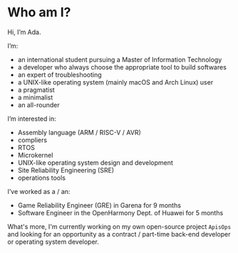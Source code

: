 # Who am I?

Hi, I’m Ada.

I’m:

- an international student pursuing a Master of Information Technology
- a developer who always choose the appropriate tool to build softwares
- an expert of troubleshooting
- a UNIX-like operating system (mainly macOS and Arch Linux) user
- a pragmatist
- a minimalist
- an all-rounder

I’m interested in:

- Assembly language (ARM / RISC-V / AVR)
- compliers
- RTOS
- Microkernel
- UNIX-like operating system design and development
- Site Reliability Engineering (SRE)
- operations tools

I’ve worked as a / an:

- Game Reliability Engineer (GRE) in Garena for 9 months
- Software Engineer in the OpenHarmony Dept. of Huawei for 5 months

What's more, I'm currently working on my own open-source project `ApisOps` and looking for an opportunity as a contract / part-time back-end developer or operating system developer.

<!---
classmateada/classmateada is a ✨ special ✨ repository because its `README.md` (this file) appears on your GitHub profile.
You can click the Preview link to take a look at your changes.
--->
